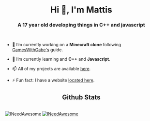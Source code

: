 <h1 align="center">Hi 👋, I'm Mattis</h1>
<h3 align="center">A 17 year old developing things in C++ and javascript</h3>
<br>


- 🔭 I’m currently working on a <strong>Minecraft clone</strong> following [GamesWithGabe's](https://www.youtube.com/c/GamesWithGabe) guide.

- 🌱 I’m currently learning and **C++** and **Javascript**.

- 📫 All of my projects are available [here](https://github.com/INeedAwesome?tab=repositories).

- ⚡ Fun fact: I have a website [located here](https://ineedawesome.github.io/).

<h2 align="center">Github Stats</h2>

<br>

<a href="https://github.com/INeedAwesome">
  <img align="left" src="https://github-readme-stats.vercel.app/api/top-langs?username=INeedAwesome&show_icons=true&locale=en&layout=compact" alt="INeedAwesome" />
</a>
<a href="https://github.com/INeedAwesome">
  <img align="center" src="https://github-readme-stats.vercel.app/api?username=INeedAwesome&show_icons=true&locale=en" alt="INeedAwesome" />
</a>


